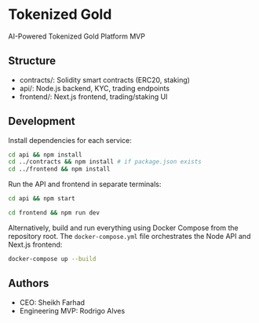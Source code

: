 # Tokenized Gold
AI-Powered Tokenized Gold Platform MVP

## Structure
- contracts/: Solidity smart contracts (ERC20, staking)
- api/: Node.js backend, KYC, trading endpoints
- frontend/: Next.js frontend, trading/staking UI

## Development

Install dependencies for each service:

```bash
cd api && npm install
cd ../contracts && npm install # if package.json exists
cd ../frontend && npm install
```

Run the API and frontend in separate terminals:

```bash
cd api && npm start
```

```bash
cd frontend && npm run dev
```

Alternatively, build and run everything using Docker Compose from the repository root. The `docker-compose.yml` file orchestrates the Node API and Next.js frontend:

```bash
docker-compose up --build
```

## Authors
- CEO: Sheikh Farhad
- Engineering MVP: Rodrigo Alves
